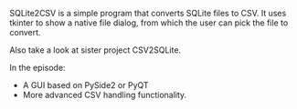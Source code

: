 SQLite2CSV is a simple program that converts SQLite files to CSV. It uses tkinter to show a native file dialog, from which the user can pick the file to convert.

Also take a look at sister project CSV2SQLite.

In the episode:
- A GUI based on PySide2 or PyQT
- More advanced CSV handling functionality.